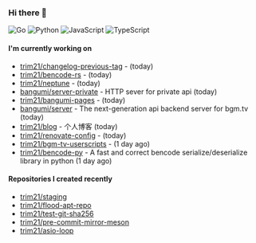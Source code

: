 ### Hi there 👋

![Go](https://img.shields.io/badge/go-%2300ADD8.svg?style=for-the-badge&logo=go&logoColor=white)
![Python](https://img.shields.io/badge/python-3670A0?style=for-the-badge&logo=python&logoColor=ffdd54)
![JavaScript](https://img.shields.io/badge/javascript-%23323330.svg?style=for-the-badge&logo=javascript&logoColor=%23F7DF1E)
![TypeScript](https://img.shields.io/badge/typescript-%23007ACC.svg?style=for-the-badge&logo=typescript&logoColor=white)

#### I'm currently working on

- [trim21/changelog-previous-tag](https://github.com/trim21/changelog-previous-tag) -  (today)
- [trim21/bencode-rs](https://github.com/trim21/bencode-rs) -  (today)
- [trim21/neptune](https://github.com/trim21/neptune) -  (today)
- [bangumi/server-private](https://github.com/bangumi/server-private) - HTTP sever for private api (today)
- [trim21/bangumi-pages](https://github.com/trim21/bangumi-pages) -  (today)
- [bangumi/server](https://github.com/bangumi/server) - The next-generation api backend server for bgm.tv (today)
- [trim21/blog](https://github.com/trim21/blog) - 个人博客 (today)
- [trim21/renovate-config](https://github.com/trim21/renovate-config) -  (today)
- [trim21/bgm-tv-userscripts](https://github.com/trim21/bgm-tv-userscripts) -  (1 day ago)
- [trim21/bencode-py](https://github.com/trim21/bencode-py) - A fast and correct bencode serialize/deserialize library in python (1 day ago)

#### Repositories I created recently

- [trim21/staging](https://github.com/trim21/staging)
- [trim21/flood-apt-repo](https://github.com/trim21/flood-apt-repo)
- [trim21/test-git-sha256](https://github.com/trim21/test-git-sha256)
- [trim21/pre-commit-mirror-meson](https://github.com/trim21/pre-commit-mirror-meson)
- [trim21/asio-loop](https://github.com/trim21/asio-loop)
